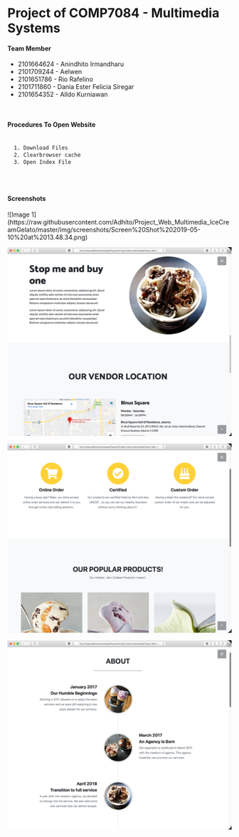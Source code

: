 # Project of COMP7084 - Multimedia Systems

<h4><strong> Team Member </strong></h4>
<ul> 
	<li> 2101664624 -  Anindhito Irmandharu </li>
  <li> 2101709244 -  Aelwen </li>
	<li> 2101651786 -  Rio Rafelino </li>
  <li> 2101711860 -  Dania Ester Felicia Siregar </li>
	<li> 2101654352 -  Alldo Kurniawan </li>
</ul>


  <br/>
<h4><strong> Procedures To Open Website</strong></h4>

<pre>
  <code>
  1. Download Files
  2. Clearbrowser cache
  3. Open Index File
  </code>
</pre>



<br/>
<h4><strong> Screenshots </strong></h4>
![Image 1](https://raw.githubusercontent.com/Adhito/Project_Web_Multimedia_IceCreamGelato/master/img/screenshots/Screen%20Shot%202019-05-10%20at%2013.48.34.png)

![Image 2](https://raw.githubusercontent.com/Adhito/Project_Web_Multimedia_IceCreamGelato/master/img/screenshots/Screen%20Shot%202019-05-10%20at%2013.48.50.png)

![Image 3](https://raw.githubusercontent.com/Adhito/Project_Web_Multimedia_IceCreamGelato/master/img/screenshots/Screen%20Shot%202019-05-10%20at%2013.49.07.png)

![Image 4](https://raw.githubusercontent.com/Adhito/Project_Web_Multimedia_IceCreamGelato/master/img/screenshots/Screen%20Shot%202019-05-10%20at%2013.49.17.png)

